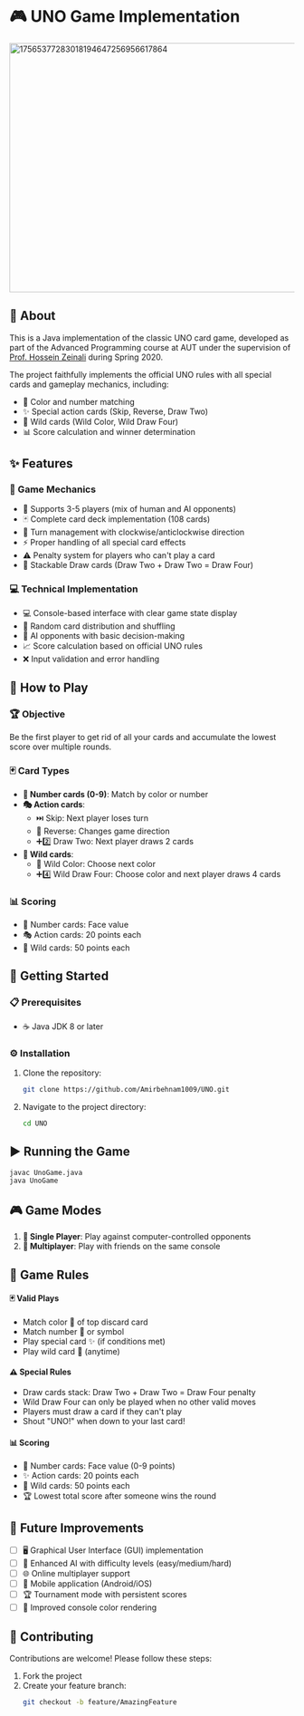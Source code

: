 # 🎮 UNO Game Implementation
<img width="940" height="440" alt="17565377283018194647256956617864" src="https://github.com/user-attachments/assets/41ef7059-f6e3-4dbd-b374-36cc4b6618c6" />


## 📖 About

This is a Java implementation of the classic UNO card game, developed as part of the Advanced Programming course at AUT under the supervision of [Prof. Hossein Zeinali](https://scholar.google.com/citations?user=KaGpFx8AAAAJ&hl=en) during Spring 2020.

The project faithfully implements the official UNO rules with all special cards and gameplay mechanics, including:
- 🎨 Color and number matching
- ✨ Special action cards (Skip, Reverse, Draw Two)
- 🌈 Wild cards (Wild Color, Wild Draw Four)
- 📊 Score calculation and winner determination

## ✨ Features

### 🎲 Game Mechanics
- 👥 Supports 3-5 players (mix of human and AI opponents)
- 🃏 Complete card deck implementation (108 cards)
- 🔄 Turn management with clockwise/anticlockwise direction
- ⚡ Proper handling of all special card effects
- ⚠️ Penalty system for players who can't play a card
- 🎴 Stackable Draw cards (Draw Two + Draw Two = Draw Four)

### 💻 Technical Implementation
- 💻 Console-based interface with clear game state display
- 🔀 Random card distribution and shuffling
- 🤖 AI opponents with basic decision-making
- 📈 Score calculation based on official UNO rules
- ❌ Input validation and error handling

## 🎯 How to Play

### 🏆 Objective
Be the first player to get rid of all your cards and accumulate the lowest score over multiple rounds.

### 🃏 Card Types
- **🔢 Number cards (0-9)**: Match by color or number
- **🎭 Action cards**:
  - ⏭️ Skip: Next player loses turn
  - 🔄 Reverse: Changes game direction
  - ➕2️⃣ Draw Two: Next player draws 2 cards
- **🌌 Wild cards**:
  - 🎨 Wild Color: Choose next color
  - ➕4️⃣ Wild Draw Four: Choose color and next player draws 4 cards

### 📊 Scoring
- 🔢 Number cards: Face value
- 🎭 Action cards: 20 points each
- 🌈 Wild cards: 50 points each

## 🚀 Getting Started

### 📋 Prerequisites
- ☕ Java JDK 8 or later

### ⚙️ Installation
1. Clone the repository:
   ```bash
   git clone https://github.com/Amirbehnam1009/UNO.git
   
2. Navigate to the project directory:
   ```bash 
   cd UNO

## ▶️ Running the Game
```bash
javac UnoGame.java
java UnoGame
```

## 🎮 Game Modes

1. **👤 Single Player**: Play against computer-controlled opponents
2. **👥 Multiplayer**: Play with friends on the same console

## 🎯 Game Rules

#### 🃏 Valid Plays
- Match color 🎨 of top discard card
- Match number 🔢 or symbol
- Play special card ✨ (if conditions met)
- Play wild card 🌈 (anytime)

#### ⚠️ Special Rules
- Draw cards stack: Draw Two + Draw Two = Draw Four penalty
- Wild Draw Four can only be played when no other valid moves
- Players must draw a card if they can't play
- Shout "UNO!" when down to your last card!

#### 📊 Scoring
- 🔢 Number cards: Face value (0-9 points)
- ✨ Action cards: 20 points each
- 🌈 Wild cards: 50 points each
- 🏆 Lowest total score after someone wins the round

## 🔮 Future Improvements

- [ ] 🖥️ Graphical User Interface (GUI) implementation
- [ ] 🧠 Enhanced AI with difficulty levels (easy/medium/hard)
- [ ] 🌐 Online multiplayer support
- [ ] 📱 Mobile application (Android/iOS)
- [ ] 🏆 Tournament mode with persistent scores
- [ ] 🌈 Improved console color rendering

## 🤝 Contributing

Contributions are welcome! Please follow these steps:

1. Fork the project
2. Create your feature branch:
   ```bash
   git checkout -b feature/AmazingFeature
